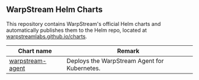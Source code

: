 ## WarpStream Helm Charts

This repository contains WarpStream's official Helm charts and automatically
publishes them to the Helm repo, located at [warpstreamlabs.github.io/charts](https://warpstreamlabs.github.io/charts).

| Chart name           | Remark                                       |
| -------------------- | -------------------------------------------- |
| [warpstream-agent][] | Deploys the WarpStream Agent for Kubernetes. |

[warpstream-agent]: https://github.com/warpstreamlabs/charts/tree/main/charts/warpstream-agent
